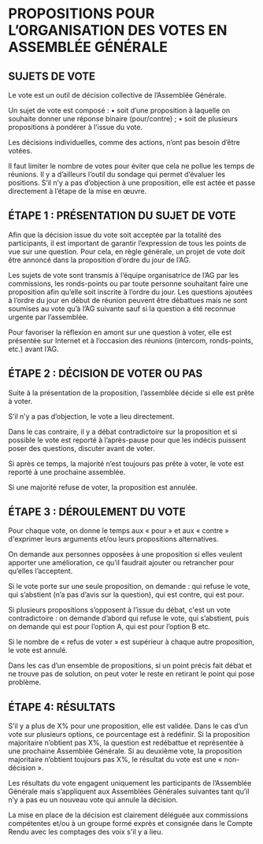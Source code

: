 # PROPOSITIONS POUR L’ORGANISATION DES VOTES EN ASSEMBLÉE GÉNÉRALE


## SUJETS DE VOTE

Le vote est un outil de décision collective de l’Assemblée Générale.

Un sujet de vote est composé :
    • soit d’une proposition à laquelle on souhaite donner une réponse binaire (pour/contre) ;
    • soit de plusieurs propositions à pondérer à l’issue du vote.

Les décisions individuelles, comme des actions, n’ont pas besoin d’être votées.

Il faut limiter le nombre de votes pour éviter que cela ne pollue les temps de réunions. Il y a d’ailleurs l’outil du sondage qui permet d’évaluer les positions. S’il n’y a pas d’objection à une proposition, elle est actée et passe directement à l’étape de la mise en œuvre.

## ÉTAPE 1 : PRÉSENTATION DU SUJET DE VOTE

Afin que la décision issue du vote soit acceptée par la totalité des participants, il est important de garantir l’expression de tous les points de vue sur une question. Pour cela, en règle générale, un projet de vote doit être annoncé dans la proposition d’ordre du jour de l’AG. 

Les sujets de vote sont transmis à l’équipe organisatrice de l’AG par les commissions, les ronds-points ou par toute personne souhaitant faire une proposition afin qu’elle soit inscrite à l’ordre du jour. Les questions ajoutées à l’ordre du jour en début de réunion peuvent être débattues mais ne sont soumises au vote qu’à l’AG suivante sauf si la question a été reconnue urgente par l’assemblée.

Pour favoriser la réflexion en amont sur une question à voter, elle est présentée sur Internet et à l’occasion des réunions (intercom, ronds-points, etc.) avant l’AG.


## ÉTAPE 2 : DÉCISION DE VOTER OU PAS

Suite à la présentation de la proposition, l’assemblée décide si elle est prête à voter.

S’il n’y a pas d’objection, le vote a lieu directement.

Dans le cas contraire, il y a débat contradictoire sur la proposition et si possible le vote est reporté à l’après-pause pour que les indécis puissent poser des questions, discuter avant de voter.

Si après ce temps, la majorité n’est toujours pas prête à voter, le vote est reporté à une prochaine assemblée.

Si une majorité refuse de voter, la proposition est annulée.


## ÉTAPE 3 : DÉROULEMENT DU VOTE

Pour chaque vote, on donne le temps aux « pour » et aux « contre » d'exprimer leurs arguments et/ou leurs propositions alternatives. 

On demande aux personnes opposées à une proposition si elles veulent apporter une amélioration, ce qu’il faudrait ajouter ou retrancher pour qu’elles l’acceptent.

Si le vote porte sur une seule proposition, on demande : qui refuse le vote, qui s’abstient (n’a pas d’avis sur la question), qui est contre, qui est pour.

Si plusieurs propositions s’opposent à l’issue du débat, c'est un vote contradictoire : on demande d’abord qui refuse le vote, qui s’abstient, puis on demande qui est pour l’option A, qui est pour l’option B etc.

Si le nombre de « refus de voter » est supérieur à chaque autre proposition, le vote est annulé.

Dans les cas d’un ensemble de propositions, si un point précis fait débat et ne trouve pas de solution, on peut voter le reste en retirant le point qui pose problème.


## ÉTAPE 4: RÉSULTATS


S’il y a plus de X% pour une proposition, elle est validée. Dans le cas d’un vote sur plusieurs options, ce pourcentage est à redéfinir. 
Si la proposition majoritaire n’obtient pas X%, la question est redébattue et représentée à une prochaine Assemblée Générale. Si au deuxième vote, la proposition majoritaire n’obtient toujours pas X%, le résultat du vote est une « non-décision ».

Les résultats du vote engagent uniquement les participants de l’Assemblée Générale mais s’appliquent aux Assemblées Générales suivantes tant qu’il n’y a pas eu un nouveau vote qui annule la décision. 

La mise en place de la décision est clairement déléguée aux commissions compétentes et/ou à un groupe formé exprès et consignée dans le Compte Rendu avec les comptages des voix s'il y a lieu.



